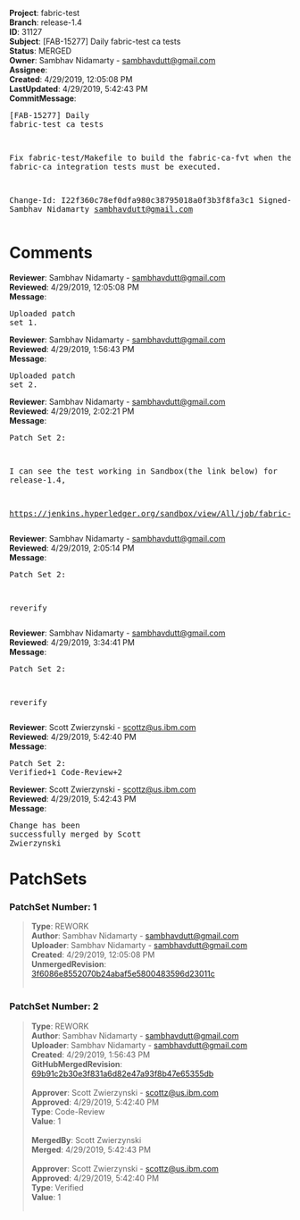 <strong>Project</strong>: fabric-test<br><strong>Branch</strong>: release-1.4<br><strong>ID</strong>: 31127<br><strong>Subject</strong>: [FAB-15277] Daily fabric-test ca tests<br><strong>Status</strong>: MERGED<br><strong>Owner</strong>: Sambhav Nidamarty - sambhavdutt@gmail.com<br><strong>Assignee</strong>:<br><strong>Created</strong>: 4/29/2019, 12:05:08 PM<br><strong>LastUpdated</strong>: 4/29/2019, 5:42:43 PM<br><strong>CommitMessage</strong>:<br><pre>[FAB-15277] Daily fabric-test ca tests

Fix fabric-test/Makefile to build the fabric-ca-fvt
when the fabric-ca integration tests must be executed.

Change-Id: I22f360c78ef0dfa980c38795018a0f3b3f8fa3c1
Signed-off-by: Sambhav Nidamarty <sambhavdutt@gmail.com>
</pre><h1>Comments</h1><strong>Reviewer</strong>: Sambhav Nidamarty - sambhavdutt@gmail.com<br><strong>Reviewed</strong>: 4/29/2019, 12:05:08 PM<br><strong>Message</strong>: <pre>Uploaded patch set 1.</pre><strong>Reviewer</strong>: Sambhav Nidamarty - sambhavdutt@gmail.com<br><strong>Reviewed</strong>: 4/29/2019, 1:56:43 PM<br><strong>Message</strong>: <pre>Uploaded patch set 2.</pre><strong>Reviewer</strong>: Sambhav Nidamarty - sambhavdutt@gmail.com<br><strong>Reviewed</strong>: 4/29/2019, 2:02:21 PM<br><strong>Message</strong>: <pre>Patch Set 2:

I can see the test working in Sandbox(the link below) for release-1.4,

https://jenkins.hyperledger.org/sandbox/view/All/job/fabric-test-daily-ca-release-1.4-x86_64/test_results_analyzer/</pre><strong>Reviewer</strong>: Sambhav Nidamarty - sambhavdutt@gmail.com<br><strong>Reviewed</strong>: 4/29/2019, 2:05:14 PM<br><strong>Message</strong>: <pre>Patch Set 2:

reverify</pre><strong>Reviewer</strong>: Sambhav Nidamarty - sambhavdutt@gmail.com<br><strong>Reviewed</strong>: 4/29/2019, 3:34:41 PM<br><strong>Message</strong>: <pre>Patch Set 2:

reverify</pre><strong>Reviewer</strong>: Scott Zwierzynski - scottz@us.ibm.com<br><strong>Reviewed</strong>: 4/29/2019, 5:42:40 PM<br><strong>Message</strong>: <pre>Patch Set 2: Verified+1 Code-Review+2</pre><strong>Reviewer</strong>: Scott Zwierzynski - scottz@us.ibm.com<br><strong>Reviewed</strong>: 4/29/2019, 5:42:43 PM<br><strong>Message</strong>: <pre>Change has been successfully merged by Scott Zwierzynski</pre><h1>PatchSets</h1><h3>PatchSet Number: 1</h3><blockquote><strong>Type</strong>: REWORK<br><strong>Author</strong>: Sambhav Nidamarty - sambhavdutt@gmail.com<br><strong>Uploader</strong>: Sambhav Nidamarty - sambhavdutt@gmail.com<br><strong>Created</strong>: 4/29/2019, 12:05:08 PM<br><strong>UnmergedRevision</strong>: [3f6086e8552070b24abaf5e5800483596d23011c](https://github.com/hyperledger-gerrit-archive/fabric-test/commit/3f6086e8552070b24abaf5e5800483596d23011c)<br><br></blockquote><h3>PatchSet Number: 2</h3><blockquote><strong>Type</strong>: REWORK<br><strong>Author</strong>: Sambhav Nidamarty - sambhavdutt@gmail.com<br><strong>Uploader</strong>: Sambhav Nidamarty - sambhavdutt@gmail.com<br><strong>Created</strong>: 4/29/2019, 1:56:43 PM<br><strong>GitHubMergedRevision</strong>: [69b91c2b30e3f831a6d82e47a93f8b47e65355db](https://github.com/hyperledger-gerrit-archive/fabric-test/commit/69b91c2b30e3f831a6d82e47a93f8b47e65355db)<br><br><strong>Approver</strong>: Scott Zwierzynski - scottz@us.ibm.com<br><strong>Approved</strong>: 4/29/2019, 5:42:40 PM<br><strong>Type</strong>: Code-Review<br><strong>Value</strong>: 1<br><br><strong>MergedBy</strong>: Scott Zwierzynski<br><strong>Merged</strong>: 4/29/2019, 5:42:43 PM<br><br><strong>Approver</strong>: Scott Zwierzynski - scottz@us.ibm.com<br><strong>Approved</strong>: 4/29/2019, 5:42:40 PM<br><strong>Type</strong>: Verified<br><strong>Value</strong>: 1<br><br></blockquote>
